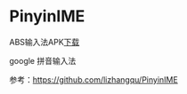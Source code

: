 # PinyinIME
ABS输入法APK[下载](./apk/input_android_v1.1.0.9.1_19081901.apk)

google 拼音输入法

参考：https://github.com/lizhangqu/PinyinIME
